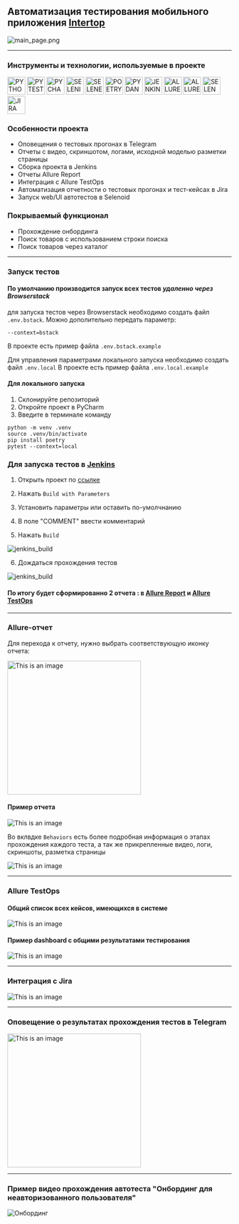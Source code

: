 ## Автоматизация тестирования мобильного приложения [Intertop](https://play.google.com/store/apps/details?id=ua.mad.intertop&hl=en_US)

![main_page.png](resources/intertop.png)

----

### Инструменты и технологии, используемые в проекте
<p>
<a href="https://www.python.org/"><img src="resources/img/python.png" width="40" height="40"  alt="PYTHON"/></a>
<a href="https://docs.pytest.org/en/"><img src="resources/img/pytest.png" width="40" height="40"  alt="PYTEST"/></a>
<a href="https://www.jetbrains.com/pycharm/"><img src="resources/img/pycharm.png" width="40" height="40"  alt="PYCHARM"/></a>
<a href="https://www.selenium.dev/"><img src="resources/img/selenium.png" width="40" height="40"  alt="SELENIUM"/></a>
<a href="https://github.com/yashaka/selene/"><img src="resources/img/selene.png" width="40" height="40"  alt="SELENE"/></a>
<a href="https://python-poetry.org/"><img src="resources/img/poetry.png" width="40" height="40"  alt="POETRY"/></a>
<a href="https://docs.pydantic.dev/latest/"><img src="resources/img/pydantic.png" width="40" height="40"  alt="PYDANTIC"/></a>
<a href="https://www.jenkins.io/"><img src="resources/img/jenkins.png" width="40" height="40"  alt="JENKINS"/></a>
<a href="https://allurereport.org/"><img src="resources/img/allure_report.png" width="40" height="40"  alt="ALLUREREPORT"/></a>
<a href="https://qameta.io/"><img src="resources/img/allure_testops.png" width="40" height="40"  alt="ALLURETESTOPS"/></a>
<a href="https://aerokube.com/selenoid/"><img src="resources/img/selenoid.png" width="40" height="40"  alt="SELENOID"/></a>
<a href="https://www.atlassian.com/software/jira"><img src="resources/img/jira.png" width="40" height="40"  alt="JIRA"/></a>
</p>

### Особенности проекта

* Оповещения о тестовых прогонах в Telegram
* Отчеты с видео, скриншотом, логами, исходной моделью разметки страницы
* Сборка проекта в Jenkins
* Отчеты Allure Report
* Интеграция с Allure TestOps
* Автоматизация отчетности о тестовых прогонах и тест-кейсах в Jira
* Запуск web/UI автотестов в Selenoid


### Покрываемый функционал
- Прохождение онбординга
- Поиск товаров с использованием строки поиска 
- Поиск товаров через каталог
----    

### Запуск тестов
#### По умолчанию производится запуск всех тестов *удаленно через Browserstack*
для запуска тестов через Browserstack необходимо создать файл `.env.bstack`.
Можно дополительно передать параметр:
```
--context=bstack 
```
В проекте есть пример файла `.env.bstack.example`

Для управления параметрами локального запуска необходимо создать файл `.env.local`
В проекте есть пример файла `.env.local.example`

#### Для локального запуска
1. Склонируйте репозиторий
2. Откройте проект в PyCharm
3. Введите в терминале команду

``` 
python -m venv .venv
source .venv/bin/activate
pip install poetry
pytest --context=local
```

### Для запуска тестов в [Jenkins](https://jenkins.autotests.cloud/job/008-o11ra-intertop_diplom/)


1. Открыть проект по [ссылке](https://jenkins.autotests.cloud/job/008-o11ra-intertop_diplom/)

2. Нажать `Build with Parameters`

3. Установить параметры или оставить по-умолчнанию 

4. В поле "COMMENT" ввести комментарий

5. Нажать `Build`

![jenkins_build](resources/jenkins_build.png)

6. Дождаться прохождения тестов


![jenkins_build](resources/tests_are_running.png)


#### По итогу будет сформированно 2 отчета : в [Allure Report](https://jenkins.autotests.cloud/job/008-o11ra-intertop_diplom/12/allure/) и [Allure TestOps](https://allure.autotests.cloud/project/3985/dashboards)


----


### Allure-отчет


Для перехода к отчету, нужно выбрать соответствующую иконку отчета:


<img alt="This is an image" height="300" src="resources/allure_running.png"/>


#### Пример отчета 


![This is an image](resources/allure_result.png)


Во вклвдке `Behaviors` есть более подробная информация о этапах прохождения каждого теста, а так же прикрепленные видео, логи, скриншоты, разметка страницы


![This is an image](resources/attachments.png)


----

### Allure TestOps

#### Общий список всех кейсов, имеющихся в системе
![This is an image](resources/test_cases.png)

#### Пример dashboard с общими результатами тестирования
![This is an image](resources/dashboard.png)

----
### Интеграция с Jira

[//]: # (<img alt="This is an image" height="300" src="resources/jira.png"/>)

![This is an image](resources/jira.png)

----
### Оповещение о результатах прохождения тестов в Telegram

<img alt="This is an image" height="300" src="resources/telegram_tests.png"/>

----
### Пример видео прохождения автотеста "Онбординг для неавторизованного пользователя"
![Онбординг](resources/onboarding.gif)